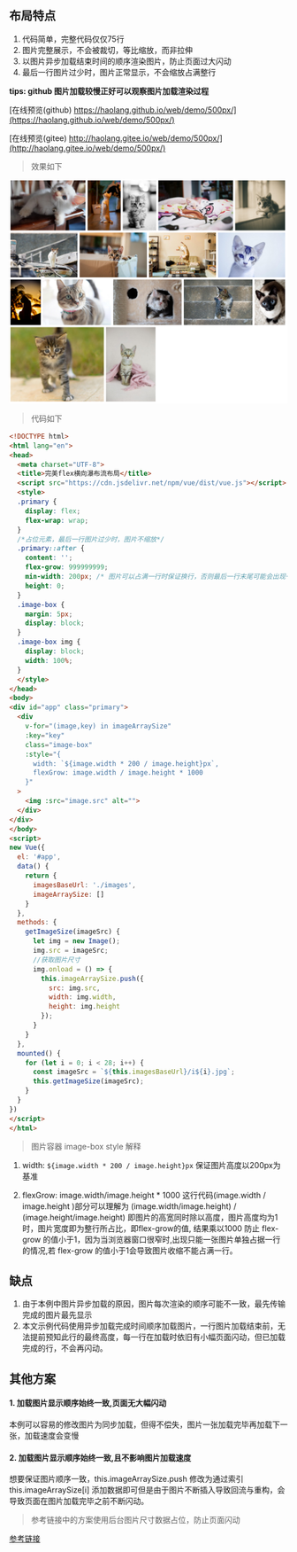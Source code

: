 ## 布局特点
1. 代码简单，完整代码仅仅75行
2. 图片完整展示，不会被裁切，等比缩放，而非拉伸
3. 以图片异步加载结束时间的顺序渲染图片，防止页面过大闪动
4. 最后一行图片过少时，图片正常显示，不会缩放占满整行


**tips: github 图片加载较慢正好可以观察图片加载渲染过程**

[在线预览(github) https://haolang.github.io/web/demo/500px/](https://haolang.github.io/web/demo/500px/)

[在线预览(gitee) http://haolang.gitee.io/web/demo/500px/](http://haolang.gitee.io/web/demo/500px/)

> 效果如下

![在这里插入图片描述](./README_images/a08295db.png)

> 代码如下

```html 
<!DOCTYPE html>
<html lang="en">
<head>
  <meta charset="UTF-8">
  <title>完美flex横向瀑布流布局</title>
  <script src="https://cdn.jsdelivr.net/npm/vue/dist/vue.js"></script>
  <style>
  .primary {
    display: flex;
    flex-wrap: wrap;
  }
  /*占位元素，最后一行图片过少时，图片不缩放*/
  .primary::after {
    content: '';
    flex-grow: 999999999;
    min-width: 200px; /* 图片可以占满一行时保证换行，否则最后一行末尾可能会出现一小段空白 */
    height: 0;
  }
  .image-box {
    margin: 5px;
    display: block;
  }
  .image-box img {
    display: block;
    width: 100%;
  }
  </style>
</head>
<body>
<div id="app" class="primary">
  <div
    v-for="(image,key) in imageArraySize"
    :key="key"
    class="image-box"
    :style="{
      width: `${image.width * 200 / image.height}px`,
      flexGrow: image.width / image.height * 1000
    }"
  >
    <img :src="image.src" alt="">
  </div>
</div>
</body>
<script>
new Vue({
  el: '#app',
  data() {
    return {
      imagesBaseUrl: './images',
      imageArraySize: []
    }
  },
  methods: {
    getImageSize(imageSrc) {
      let img = new Image();
      img.src = imageSrc;
      //获取图片尺寸
      img.onload = () => {
        this.imageArraySize.push({
          src: img.src,
          width: img.width,
          height: img.height
        });
      }
    }
  },
  mounted() {
    for (let i = 0; i < 28; i++) {
      const imageSrc = `${this.imagesBaseUrl}/i${i}.jpg`;
      this.getImageSize(imageSrc);
    }
  }
})
</script>
</html>
```

      
> 图片容器 image-box style 解释

1. width: `${image.width * 200 / image.height}px` 保证图片高度以200px为基准

2. flexGrow: image.width/image.height * 1000 这行代码(image.width / image.height )部分可以理解为 (image.width/image.height) / (image.height/image.height) 
即图片的高宽同时除以高度，图片高度均为1时，图片宽度即为整行所占比，即flex-grow的值,
结果乘以1000 防止 flex-grow 的值小于1，因为当浏览器窗口很窄时,出现只能一张图片单独占据一行的情况,若 flex-grow 的值小于1会导致图片收缩不能占满一行。

## 缺点

1. 由于本例中图片异步加载的原因，图片每次渲染的顺序可能不一致，最先传输完成的图片最先显示
2. 本文示例代码使用异步加载完成时间顺序加载图片，一行图片加载结束前，无法提前预知此行的最终高度，每一行在加载时依旧有小幅页面闪动，但已加载完成的行，不会再闪动。

## 其他方案

#### 1. 加载图片显示顺序始终一致,页面无大幅闪动
本例可以容易的修改图片为同步加载，但得不偿失，图片一张加载完毕再加载下一张，加载速度会变慢

#### 2. 加载图片显示顺序始终一致,且不影响图片加载速度
想要保证图片顺序一致，this.imageArraySize.push 修改为通过索引 this.imageArraySize[i] 添加数据即可但是由于图片不断插入导致回流与重构，会导致页面在图片加载完毕之前不断闪动。

> 参考链接中的方案使用后台图片尺寸数据占位，防止页面闪动

[参考链接](https://github.com/xieranmaya/blog/issues/4)

